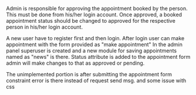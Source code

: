 
Admin is responsible for approving the appointment booked by the person. This must be done from his/her login account. Once approved, a booked appointment status should be changed
to approved for the respective person in his/her login account.

A new user have to register first and then login. After login user can make appointment with the form provided as "make appointment" 
In the admin panel superuser is created and a new module for saving appointments named as "news" is there.
Status attribute is added to the appointment form admin will make changes to that as approved or pending.

The unimplemented portion is after submitting the appointment form constraint error is there instead of request send msg.
and some issue with css
